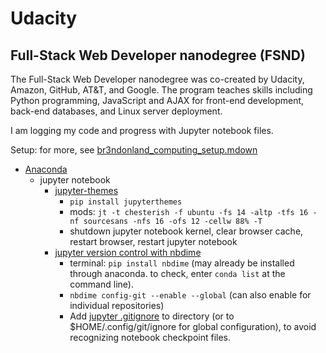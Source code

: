 # Udacity

## Full-Stack Web Developer nanodegree (FSND)
The Full-Stack Web Developer nanodegree was co-created by Udacity, Amazon, GitHub, AT&T, and Google. The program teaches skills including Python programming, JavaScript and AJAX for front-end development, back-end databases, and Linux server deployment.

I am logging my code and progress with Jupyter notebook files.

Setup: for more, see [br3ndonland_computing_setup.mdown](https://github.com/br3ndonland/general/blob/master/br3ndonland_computing_setup.mdown)

* [Anaconda](https://docs.anaconda.com/anaconda/install/)
    - jupyter notebook
        + [jupyter-themes](https://github.com/dunovank/jupyter-themes)
            * `pip install jupyterthemes`
            * mods: `jt -t chesterish -f ubuntu -fs 14 -altp -tfs 16 -nf sourcesans -nfs 16 -ofs 12 -cellw 88% -T`
            * shutdown jupyter notebook kernel, clear browser cache, restart browser, restart jupyter notebook
        + [jupyter version control with nbdime](http://nbdime.readthedocs.io/en/latest/)
            * terminal: `pip install nbdime` (may already be installed through anaconda. to check, enter `conda list` at the command line).
            * `nbdime config-git --enable --global` (can also enable for individual repositories)
            * Add [jupyter .gitignore](https://github.com/jupyter/notebook/blob/master/.gitignore) to directory (or to $HOME/.config/git/ignore for global configuration), to avoid recognizing notebook checkpoint files.
